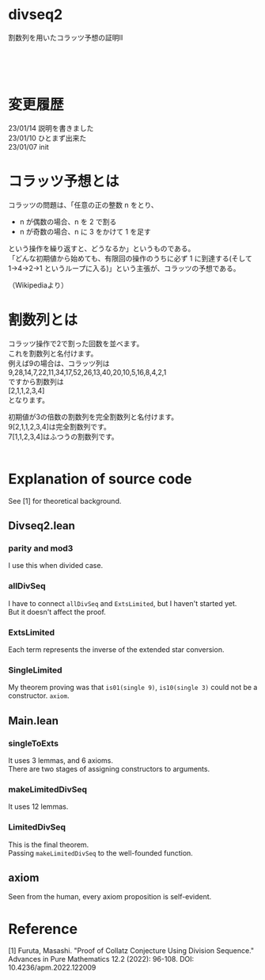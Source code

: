 # divseq2
割数列を用いたコラッツ予想の証明Ⅱ  

<br />
<br />
<br />

# 変更履歴
23/01/14 説明を書きました  
23/01/10 ひとまず出来た  
23/01/07 init  

# コラッツ予想とは
コラッツの問題は、「任意の正の整数 n をとり、  
  
- n が偶数の場合、n を 2 で割る  
- n が奇数の場合、n に 3 をかけて 1 を足す  
  
という操作を繰り返すと、どうなるか」というものである。  
「どんな初期値から始めても、有限回の操作のうちに必ず 1 に到達する(そして 1→4→2→1 というループに入る)」という主張が、コラッツの予想である。   

（Wikipediaより）  

# 割数列とは
コラッツ操作で2で割った回数を並べます。  
これを割数列と名付けます。  
例えば9の場合は、コラッツ列は  
9,28,14,7,22,11,34,17,52,26,13,40,20,10,5,16,8,4,2,1  
ですから割数列は  
[2,1,1,2,3,4]  
となります。

初期値が3の倍数の割数列を完全割数列と名付けます。  
9[2,1,1,2,3,4]は完全割数列です。  
7[1,1,2,3,4]はふつうの割数列です。  
　  

# Explanation of source code
See [1] for theoretical background.  

## Divseq2.lean
### parity and mod3
I use this when divided case.  
### allDivSeq
I have to connect `allDivSeq` and `ExtsLimited`, but I haven't started yet.  
But it doesn't affect the proof.  
### ExtsLimited
Each term represents the inverse of the extended star conversion.  
### SingleLimited
My theorem proving was that `is01(single 9)`, `is10(single 3)` could not be a constructor. `axiom`.  

## Main.lean
### singleToExts
It uses 3 lemmas, and 6 axioms.  
There are two stages of assigning constructors to arguments.  
### makeLimitedDivSeq
It uses 12 lemmas.  
### LimitedDivSeq
This is the final theorem.  
Passing `makeLimitedDivSeq` to the well-founded function.  

## axiom
Seen from the human, every axiom proposition is self-evident.  

# Reference
[1] Furuta, Masashi. "Proof of Collatz Conjecture Using Division Sequence." Advances in Pure Mathematics 12.2 (2022): 96-108. DOI: 10.4236/apm.2022.122009  

<br />
<br />
<br />
